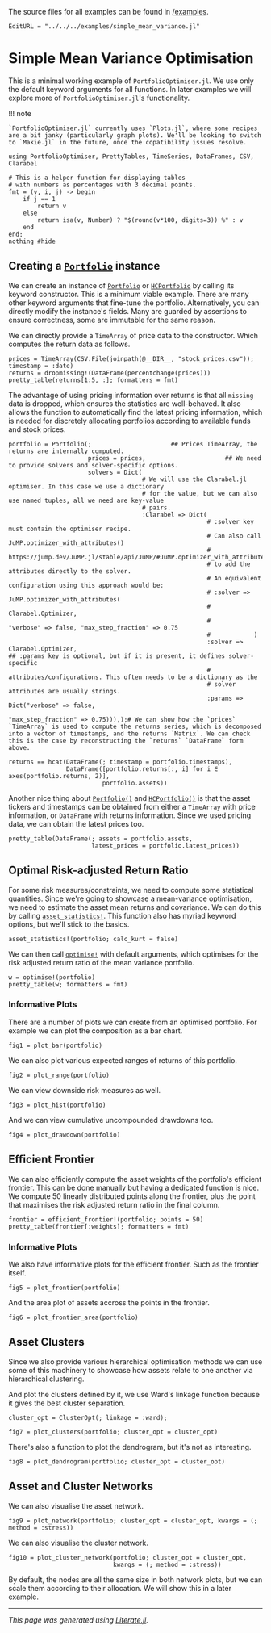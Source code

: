The source files for all examples can be found in [/examples](https://github.com/dcelisgarza/PortfolioOptimiser.jl/tree/main/examples/).

```@meta
EditURL = "../../../examples/simple_mean_variance.jl"
```

# Simple Mean Variance Optimisation

This is a minimal working example of `PortfolioOptimiser.jl`. We use only the default keyword arguments for all functions. In later examples we will explore more of `PortfolioOptimiser.jl`'s functionality.

!!! note
    
    `PortfolioOptimiser.jl` currently uses `Plots.jl`, where some recipes are a bit janky (particularly graph plots). We'll be looking to switch to `Makie.jl` in the future, once the copatibility issues resolve.

````@example simple_mean_variance
using PortfolioOptimiser, PrettyTables, TimeSeries, DataFrames, CSV, Clarabel

# This is a helper function for displaying tables
# with numbers as percentages with 3 decimal points.
fmt = (v, i, j) -> begin
    if j == 1
        return v
    else
        return isa(v, Number) ? "$(round(v*100, digits=3)) %" : v
    end
end;
nothing #hide
````

## Creating a [`Portfolio`](@ref) instance

We can create an instance of [`Portfolio`](@ref) or [`HCPortfolio`](@ref) by calling its keyword constructor. This is a minimum viable example. There are many other keyword arguments that fine-tune the portfolio. Alternatively, you can directly modify the instance's fields. Many are guarded by assertions to ensure correctness, some are immutable for the same reason.

We can directly provide a `TimeArray` of price data to the constructor. Which computes the return data as follows.

````@example simple_mean_variance
prices = TimeArray(CSV.File(joinpath(@__DIR__, "stock_prices.csv")); timestamp = :date)
returns = dropmissing!(DataFrame(percentchange(prices)))
pretty_table(returns[1:5, :]; formatters = fmt)
````

The advantage of using pricing information over returns is that all `missing` data is dropped, which ensures the statistics are well-behaved. It also allows the function to automatically find the latest pricing information, which is needed for discretely allocating portfolios according to available funds and stock prices.

````@example simple_mean_variance
portfolio = Portfolio(;                      ## Prices TimeArray, the returns are internally computed.
                      prices = prices,                      ## We need to provide solvers and solver-specific options.
                      solvers = Dict(
                                     # We will use the Clarabel.jl optimiser. In this case we use a dictionary
                                     # for the value, but we can also use named tuples, all we need are key-value
                                     # pairs.
                                     :Clarabel => Dict(
                                                       # :solver key must contain the optimiser recipe.
                                                       # Can also call JuMP.optimizer_with_attributes()
                                                       # https://jump.dev/JuMP.jl/stable/api/JuMP/#JuMP.optimizer_with_attributes
                                                       # to add the attributes directly to the solver.
                                                       # An equivalent configuration using this approach would be:
                                                       # :solver => JuMP.optimizer_with_attributes(
                                                       #               Clarabel.Optimizer,
                                                       #               "verbose" => false, "max_step_fraction" => 0.75
                                                       #            )
                                                       :solver => Clarabel.Optimizer,                                                       ## :params key is optional, but if it is present, it defines solver-specific
                                                       # attributes/configurations. This often needs to be a dictionary as the
                                                       # solver attributes are usually strings.
                                                       :params => Dict("verbose" => false,
                                                                       "max_step_fraction" => 0.75))),);# We can show how the `prices` `TimeArray` is used to compute the returns series, which is decomposed into a vector of timestamps, and the returns `Matrix`. We can check this is the case by reconstructing the `returns` `DataFrame` form above.

returns == hcat(DataFrame(; timestamp = portfolio.timestamps),
                DataFrame([portfolio.returns[:, i] for i ∈ axes(portfolio.returns, 2)],
                          portfolio.assets))
````

Another nice thing about [`Portfolio()`](@ref) and [`HCPortfolio()`](@ref) is that the asset tickers and timestamps can be obtained from either a `TimeArray` with price information, or `DataFrame` with returns information. Since we used pricing data, we can obtain the latest prices too.

````@example simple_mean_variance
pretty_table(DataFrame(; assets = portfolio.assets,
                       latest_prices = portfolio.latest_prices))
````

## Optimal Risk-adjusted Return Ratio

For some risk measures/constraints, we need to compute some statistical quantities. Since we're going to showcase a mean-variance optimisation, we need to estimate the asset mean returns and covariance. We can do this by calling [`asset_statistics!`](@ref). This function also has myriad keyword options, but we'll stick to the basics.

````@example simple_mean_variance
asset_statistics!(portfolio; calc_kurt = false)
````

We can then call [`optimise!`](@ref) with default arguments, which optimises for the risk adjusted return ratio of the mean variance portfolio.

````@example simple_mean_variance
w = optimise!(portfolio)
pretty_table(w; formatters = fmt)
````

### Informative Plots

There are a number of plots we can create from an optimised portfolio. For example we can plot the composition as a bar chart.

````@example simple_mean_variance
fig1 = plot_bar(portfolio)
````

We can also plot various expected ranges of returns of this portfolio.

````@example simple_mean_variance
fig2 = plot_range(portfolio)
````

We can view downside risk measures as well.

````@example simple_mean_variance
fig3 = plot_hist(portfolio)
````

And we can view cumulative uncompounded drawdowns too.

````@example simple_mean_variance
fig4 = plot_drawdown(portfolio)
````

## Efficient Frontier

We can also efficiently compute the asset weights of the portfolio's efficient frontier. This can be done manually but having a dedicated function is nice. We compute 50 linearly distributed points along the frontier, plus the point that maximises the risk adjusted return ratio in the final column.

````@example simple_mean_variance
frontier = efficient_frontier!(portfolio; points = 50)
pretty_table(frontier[:weights]; formatters = fmt)
````

### Informative Plots

We also have informative plots for the efficient frontier. Such as the frontier itself.

````@example simple_mean_variance
fig5 = plot_frontier(portfolio)
````

And the area plot of assets accross the points in the frontier.

````@example simple_mean_variance
fig6 = plot_frontier_area(portfolio)
````

## Asset Clusters

Since we also provide various hierarchical optimisation methods we can use some of this machinery to showcase how assets relate to one another via hierarchical clustering.

And plot the clusters defined by it, we use Ward's linkage function because it gives the best cluster separation.

````@example simple_mean_variance
cluster_opt = ClusterOpt(; linkage = :ward);

fig7 = plot_clusters(portfolio; cluster_opt = cluster_opt)
````

There's also a function to plot the dendrogram, but it's not as interesting.

````@example simple_mean_variance
fig8 = plot_dendrogram(portfolio; cluster_opt = cluster_opt)
````

## Asset and Cluster Networks

We can also visualise the asset network.

````@example simple_mean_variance
fig9 = plot_network(portfolio; cluster_opt = cluster_opt, kwargs = (; method = :stress))
````

We can also visualise the cluster network.

````@example simple_mean_variance
fig10 = plot_cluster_network(portfolio; cluster_opt = cluster_opt,
                             kwargs = (; method = :stress))
````

By default, the nodes are all the same size in both network plots, but we can scale them according to their allocation. We will show this in a later example.

* * *

*This page was generated using [Literate.jl](https://github.com/fredrikekre/Literate.jl).*
